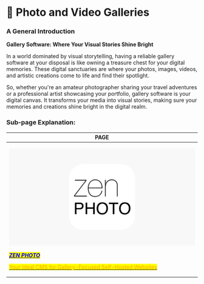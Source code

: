 # 📸 Photo and Video Galleries

### **A General Introduction**

**Gallery Software: Where Your Visual Stories Shine Bright**

In a world dominated by visual storytelling, having a reliable gallery software at your disposal is like owning a treasure chest for your digital memories. These digital sanctuaries are where your photos, images, videos, and artistic creations come to life and find their spotlight.

So, whether you're an amateur photographer sharing your travel adventures or a professional artist showcasing your portfolio, gallery software is your digital canvas. It transforms your media into visual stories, making sure your memories and creations shine bright in the digital realm.

### Sub-page Explanation:



| PAGE                                                                                                                                                                                                                                                                                                                                                                                                                                                                              |
| --------------------------------------------------------------------------------------------------------------------------------------------------------------------------------------------------------------------------------------------------------------------------------------------------------------------------------------------------------------------------------------------------------------------------------------------------------------------------------- |
| <p><img src="../../.gitbook/assets/1200x630wa.png" alt="" data-size="original"></p><p><a href="https://docs.scaleinfinite.fr/demo-deployment/cloud-services/next-cloud-deployment"><em><mark style="color:blue;"><strong>ZEN PHOTO</strong></mark></em></a></p><p></p><p><a href="https://docs.scaleinfinite.fr/demo-deployment/photo-and-video-galleries/zenphoto-deployment"><mark style="color:orange;">Your Ideal CMS for Gallery-Focused Self-Hosted Websites</mark></a></p> |
